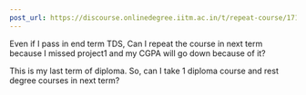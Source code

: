 ```yaml
---
post_url: https://discourse.onlinedegree.iitm.ac.in/t/repeat-course/171798/1
---
```

Even if I pass in end term TDS, Can I repeat the course in next term because I missed project1 and my CGPA will go down because of it?

This is my last term of diploma. So, can I take 1 diploma course and rest degree courses in next term?